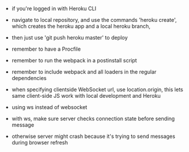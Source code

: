 - if you're logged in with Heroku CLI
- navigate to local repository, and use the commands 'heroku create', which creates the heroku app and a local heroku branch,
- then just use 'git push heroku master' to deploy

- remember to have a Procfile
- remember to run the webpack in a postinstall script
- remember to include webpack and all loaders in the regular dependencies

- when specifying clientside WebSocket url, use location.origin, this lets same client-side JS work with local development and Heroku

- using ws instead of websocket
- with ws, make sure server checks connection state before sending message
- otherwise server might crash because it's trying to send messages during browser refresh
